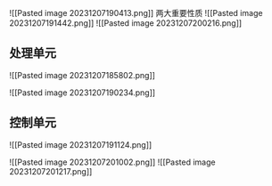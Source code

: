 
![[Pasted image 20231207190413.png]]
两大重要性质
![[Pasted image 20231207191442.png]]
![[Pasted image 20231207200216.png]]
## 处理单元
![[Pasted image 20231207185802.png]]


![[Pasted image 20231207190234.png]]
## 控制单元
![[Pasted image 20231207191124.png]]

![[Pasted image 20231207201002.png]]
![[Pasted image 20231207201217.png]]